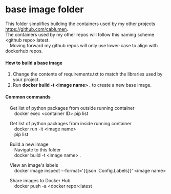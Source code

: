 # base image folder

This folder simplifies building the containers used by my other projects https://github.com/cablumen.  
The containers used by my other repos will follow this naming scheme \<github repo\>:latest.  
&emsp;Moving forward my github repos will only use lower-case to align with dockerhub repos.  

#### How to build a base image

1. Change the contents of requirements.txt to match the libraries used by your project.  
2. Run **docker build -t \<image name\> .** to create a new base image.  

#### Common commands  
&emsp;Get list of python packages from outside running container  
&emsp;&emsp;docker exec \<container ID\> pip list  

&emsp;Get list of python packages from inside running container  
&emsp;&emsp;docker run -it \<image name\>  
&emsp;&emsp;pip list  

&emsp;Build a new image  
&emsp;&emsp;Navigate to this folder  
&emsp;&emsp;docker build -t \<image name\> .  

&emsp;View an image's labels  
&emsp;&emsp;docker image inspect --format='{{json .Config.Labels}}' \<image name\>  

&emsp;Share images to Docker Hub  
&emsp;&emsp;docker push -a \<docker repo\>:latest  